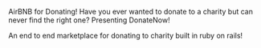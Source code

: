 AirBNB for Donating!
Have you ever wanted to donate to a charity but can never find the right one?
Presenting DonateNow!

An end to end marketplace for donating to charity built in ruby on rails!
